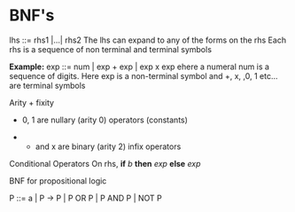 <h1>BNF's</h1>

lhs ::= rhs1 |...| rhs2
The lhs can expand to any of the forms on the rhs
Each rhs is a sequence of non terminal and terminal symbols

**Example:**
exp ::= num | exp + exp | exp x exp
ehere a numeral num is a sequence of digits. Here exp is a non-terminal symbol and +, x, ,0, 1 etc... are terminal symbols

Arity + fixity
- 0, 1 are nullary (arity 0) operators (constants)
+ + and x are binary (arity 2) infix operators

Conditional Operators
On rhs, **if** *b* **then** *exp* **else** *exp*
 
BNF for propositional logic

P ::= a | P -> P | P OR P | P AND P | NOT P
